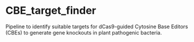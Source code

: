 # CBE_target_finder
Pipeline to identify suitable targets for dCas9-guided Cytosine Base Editors (CBEs) to generate gene knockouts in plant pathogenic bacteria.
